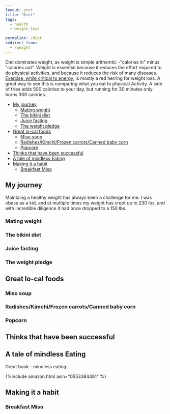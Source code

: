 ```yaml
---
layout: post
title: "Diet"
tags:
  - health
  - weight-loss

permalink: /diet
redirect-from:
  - /weight
---
```


Diet dominates weight, as weight is simple arithemtic -"calories in" minus "calories out". Weight is essential because it reduces the effort required to do physical activities, and because it reduces the risk of many diseases. [Exercise, while critical to energy](/exercise), is mostly a red herring for weight loss. A great way to see this is comparing what you eat to physical Activity. A side of fries adds 500 calories to your day, but running for 30 minutes only burns 300 calories.

<!-- prettier-ignore-start -->

<!-- prettier-ignore-end -->

<!-- vim-markdown-toc GFM -->

- [My journey](#my-journey)
  - [Mating weight](#mating-weight)
  - [The bikini diet](#the-bikini-diet)
  - [Juice fasting](#juice-fasting)
  - [The weight pledge](#the-weight-pledge)
- [Great lo-cal foods](#great-lo-cal-foods)
  - [Miso soup](#miso-soup)
  - [Radishes/Kimchi/Frozen carrots/Canned baby corn](#radisheskimchifrozen-carrotscanned-baby-corn)
  - [Popcorn](#popcorn)
- [Thinks that have been successful](#thinks-that-have-been-successful)
- [A tale of mindless Eating](#a-tale-of-mindless-eating)
- [Making it a habit](#making-it-a-habit)
  - [Breakfast Miso](#breakfast-miso)

<!-- vim-markdown-toc -->

## My journey

Maintaing a healthy weight has always been a challenge for me. I was obese as a kid, and at multiple times my weight has crept up to 230 lbs, and with incredible diligence it had once dropped to a 150 lbs.

### Mating weight

### The bikini diet

### Juice fasting

### The weight pledge

## Great lo-cal foods

### Miso soup

### Radishes/Kimchi/Frozen carrots/Canned baby corn

### Popcorn

## Thinks that have been successful

## A tale of mindless Eating

Great book - mindless eating:

{%include amazon.html asin="0553384481" %}

## Making it a habit

### Breakfast Miso
